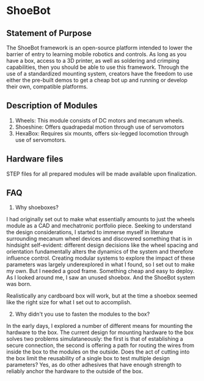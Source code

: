 # ShoeBot

## Statement of Purpose
The ShoeBot framework is an open-source platform intended to lower the barrier of entry to learning mobile robotics and 
controls. As long as you have a box, access to a 3D printer, as well as soldering and crimping capabilities, then you 
should be able to use this framework. Through the use of a standardized mounting system, creators have the freedom to 
use either the pre-built demos to get a cheap bot up and running or develop their own, compatible platforms. 

## Description of Modules

1. Wheels: This module consists of DC motors and mecanum wheels.
2. Shoeshine: Offers quadrapedal motion through use of servomotors
3. HexaBox: Requires six mounts, offers six-legged locomotion through use of servomotors.

## Hardware files
STEP files for all prepared modules will be made available upon finalization.

## FAQ

1. Why shoeboxes?

I had originally set out to make what essentially amounts to just the wheels module as a CAD and mechatronic portfolio piece.
Seeking to understand the design considerations, I started to immerse myself in literature surrounding mecanum wheel devices 
and discovered something that is in hindsight self-evident: different design decisions like the wheel spacing and orientation 
fundamentally alters the dynamics of the system and therefore influence control. Creating modular systems to explore the impact 
of these parameters was largely underexplored in what I found, so I set out to make my own. But I needed a good frame. Something
cheap and easy to deploy. As I looked around me, I saw an unused shoebox. And the ShoeBot system was born. 

Realistically any cardboard box will work, but at the time a shoebox seemed like the right size for what I set out to accomplish.

2. Why didn't you use <insert fastener here> to fasten the modules to the box?

In the early days, I explored a number of different means for mounting the hardware to the box. The current design for mounting
hardware to the box solves two problems simulataneously: the first is that of establishing a secure connection, the second is
offering a path for routing the wires from inside the box to the modules on the outside. Does the act of cutting into the box
limit the reusability of a single box to test multiple design parameters? Yes, as do other adhesives that have enough strength
to reliably anchor the hardware to the outside of the box. 
